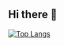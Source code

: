 ## Hi there 👋

[![Top Langs](https://github-readme-stats.vercel.app/api/top-langs/?username=Francisco-Gabriel-Ruiz-Ruiz)](https://github.com/Francisco-Gabriel-Ruiz-Ruiz/github-readme-stats)
